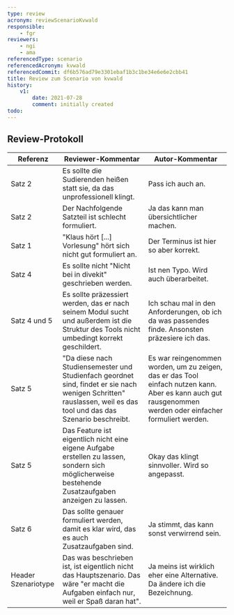 ```yaml
---
type: review
acronym: reviewScenarioKvwald
responsible:
    - fgr
reviewers:
    - ngi
    - ama
referencedType: scenario
referencedAcronym: kvwald
referencedCommit: df6b576ad79e3301ebaf1b3c1be34e6e6e2cbb41
title: Review zum Scenario von kvwald
history:
    v1:
        date: 2021-07-28
        comment: initially created
todo:
---
```


## Review-Protokoll

| Referenz | Reviewer-Kommentar | Autor-Kommentar |
|------------|------------------|-----------------|
| Satz 2| Es sollte die Sudierenden heißen statt sie, da das unprofessionell klingt. | Pass ich auch an. |
| Satz 2 |Der Nachfolgende Satzteil ist schlecht formuliert. | Ja das kann man übersichtlicher machen. |
| Satz 1|"Klaus hört [...] Vorlesung" hört sich nicht gut formuliert an. | Der Terminus ist hier so aber korrekt. |
| Satz 4| Es sollte nicht "Nicht bei in divekit" geschrieben werden. | Ist nen Typo. Wird auch überarbeitet. |
| Satz 4 und 5 |Es sollte präzessiert werden, das er nach seinem Modul sucht und außerdem ist die Struktur des Tools nicht umbedingt korrekt geschildert. | Ich schau mal in den Anforderungen, ob ich da was passendes finde. Ansonsten präzesiere ich das. |
| Satz 5 | "Da diese nach Studiensemester und Studienfach geordnet sind, findet er sie nach wenigen Schritten" rauslassen, weil es das tool und das das Szenario beschreibt.| Es war reingenommen worden, um zu zeigen, das er das Tool einfach nutzen kann. Aber es kann auch gut rausgenommen werden oder einfacher formuliert werden. |
| Satz 5 |  Das Feature ist eigentlich nicht eine eigene Aufgabe erstellen zu lassen, sondern sich möglicherweise bestehende Zusatzaufgaben anzeigen zu lassen. |  Okay das klingt sinnvoller. Wird so angepasst.|
| Satz 6 | Das sollte genauer formuliert werden, damit es klar wird, das es auch Zusatzaufgaben sind. |Ja stimmt, das kann sonst verwirrend sein.|
|Header Szenariotype | Das was beschrieben ist, ist eigentlich nicht das Hauptszenario. Das wäre "er macht die Aufgaben einfach nur, weil er Spaß daran hat". |Ja meins ist wirklich eher eine Alternative. Da ändere ich die Bezeichnung.|

